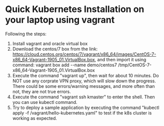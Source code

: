 # Quick Kubernetes Installation on your laptop using vagrant

Following the steps:
1. Install vagrant and oracle virtual box
2. Download the centos/7 box from the link: https://cloud.centos.org/centos/7/vagrant/x86_64/images/CentOS-7-x86_64-Vagrant-1905_01.VirtualBox.box, and then import it using command: vagrant box add --name demo/centos7 /tmp/CentOS-7-x86_64-Vagrant-1905_01.VirtualBox.box
3. Execute the command "vagrant up", then wait for about 10 minutes.  Do NOT use any corprate VPN proxy, which will slow down the progress.  There could be some errors/warning messages, and more often than not, they are not true errors. 
4. Execute the command "vagrant ssh kmaster" to enter the shell.  Then you can use kubectl command. 
5. Try to deploy a sample application by executing the command "kubectl apply -f /vagrant/hello-kubernetes.yaml" to test if the k8s cluster is working as expected. 
